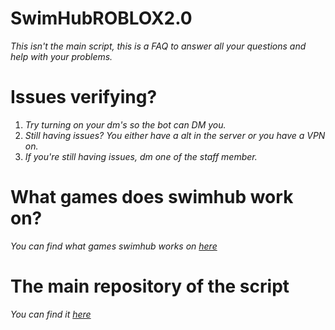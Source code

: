 # SwimHubROBLOX2.0
*This isn't the main script, this is a FAQ to answer all your questions and help with your problems.*

# Issues verifying?
1. *Try turning on your dm's so the bot can DM you.*
2. *Still having issues? You either have a alt in the server or you have a VPN on.*
3. *If you're still having issues, dm one of the staff member.*

# What games does swimhub work on?
*You can find what games swimhub works on [here](https://github.com/vikoverofc/SwimHubROBLOX2.0/blob/main/Games%20Supported.md)*

# The main repository of the script
*You can find it [here](https://github.com/SWIMHUBISWIMMING/-)*
